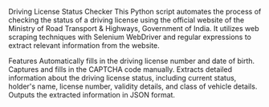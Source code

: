 Driving License Status Checker
This Python script automates the process of checking the status of a driving license using the official website of the Ministry of Road Transport & Highways, Government of India. It utilizes web scraping techniques with Selenium WebDriver and regular expressions to extract relevant information from the website.

Features
Automatically fills in the driving license number and date of birth.
Captures and fills in the CAPTCHA code manually.
Extracts detailed information about the driving license status, including current status, holder's name, license number, validity details, and class of vehicle details.
Outputs the extracted information in JSON format.

